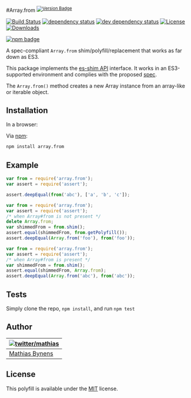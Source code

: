 #Array.from <sup>[![Version Badge][npm-version-svg]][package-url]</sup>

[![Build Status][travis-svg]][travis-url]
[![dependency status][deps-svg]][deps-url]
[![dev dependency status][dev-deps-svg]][dev-deps-url]
[![License][license-image]][license-url]
[![Downloads][downloads-image]][downloads-url]

[![npm badge][npm-badge-png]][package-url]

A spec-compliant `Array.from` shim/polyfill/replacement that works as far down as ES3.

This package implements the [es-shim API](https://github.com/es-shims/api) interface. It works in an ES3-supported environment and complies with the proposed [spec](http://www.ecma-international.org/ecma-262/6.0/#sec-array.from).

The `Array.from()` method creates a new Array instance from an array-like or iterable object.

## Installation

In a browser:

Via [npm](https://www.npmjs.com/):

```bash
npm install array.from
```

## Example

```js
var from = require('array.from');
var assert = require('assert');

assert.deepEqual(from('abc'), ['a', 'b', 'c']);
```

```js
var from = require('array.from');
var assert = require('assert');
/* when Array#from is not present */
delete Array.from;
var shimmedFrom = from.shim();
assert.equal(shimmedFrom, from.getPolyfill());
assert.deepEqual(Array.from('foo'), from('foo'));
```

```js
var from = require('array.from');
var assert = require('assert');
/* when Array#from is present */
var shimmedFrom = from.shim();
assert.equal(shimmedFrom, Array.from);
assert.deepEqual(Array.from('abc'), from('abc'));
```

## Tests
Simply clone the repo, `npm install`, and run `npm test`

## Author

| [![twitter/mathias](https://gravatar.com/avatar/24e08a9ea84deb17ae121074d0f17125?s=70)](https://twitter.com/mathias "Follow @mathias on Twitter") |
|---|
| [Mathias Bynens](https://mathiasbynens.be/) |

## License

This polyfill is available under the [MIT](https://mths.be/mit) license.

[package-url]: https://npmjs.org/package/array.from
[npm-version-svg]: http://versionbadg.es/mathiasbynens/Array.from.svg
[travis-svg]: https://travis-ci.org/mathiasbynens/Array.from.svg
[travis-url]: https://travis-ci.org/mathiasbynens/Array.from
[deps-svg]: https://david-dm.org/mathiasbynens/Array.from.svg
[deps-url]: https://david-dm.org/mathiasbynens/Array.from
[dev-deps-svg]: https://david-dm.org/mathiasbynens/Array.from/dev-status.svg
[dev-deps-url]: https://david-dm.org/mathiasbynens/Array.from#info=devDependencies
[npm-badge-png]: https://nodei.co/npm/array.from.png?downloads=true&stars=true
[license-image]: http://img.shields.io/npm/l/array.from.svg
[license-url]: LICENSE
[downloads-image]: http://img.shields.io/npm/dm/array.from.svg
[downloads-url]: http://npm-stat.com/charts.html?package=array.from
